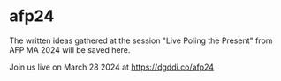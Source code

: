 # afp24

The written ideas gathered at the session "Live Poling the Present" from AFP MA 2024 will be saved here.

Join us live on March 28 2024 at https://dgddi.co/afp24

